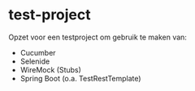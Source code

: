 # test-project

Opzet voor een testproject om gebruik te maken van:
- Cucumber
- Selenide
- WireMock (Stubs)
- Spring Boot (o.a. TestRestTemplate)
